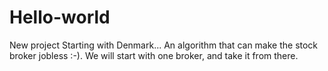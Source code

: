 # Hello-world
New project
Starting with Denmark...
An algorithm that can make the stock broker jobless :-).
We will start with one broker, and take it from there.

